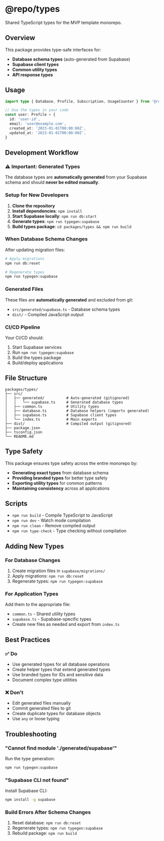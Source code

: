 # @repo/types

Shared TypeScript types for the MVP template monorepo.

## Overview

This package provides type-safe interfaces for:

- **Database schema types** (auto-generated from Supabase)
- **Supabase client types**
- **Common utility types**
- **API response types**

## Usage

```typescript
import type { Database, Profile, Subscription, UsageCounter } from '@repo/types'

// Use the types in your code
const user: Profile = {
  id: 'user-id',
  email: 'user@example.com',
  created_at: '2023-01-01T00:00:00Z',
  updated_at: '2023-01-01T00:00:00Z',
}
```

## Development Workflow

### ⚠️ Important: Generated Types

The database types are **automatically generated** from your Supabase schema and should **never be
edited manually**.

### Setup for New Developers

1. **Clone the repository**
2. **Install dependencies**: `npm install`
3. **Start Supabase locally**: `npm run db:start`
4. **Generate types**: `npm run typegen:supabase`
5. **Build types package**: `cd packages/types && npm run build`

### When Database Schema Changes

After updating migration files:

```bash
# Apply migrations
npm run db:reset

# Regenerate types
npm run typegen:supabase
```

### Generated Files

These files are **automatically generated** and excluded from git:

- `src/generated/supabase.ts` - Database schema types
- `dist/` - Compiled JavaScript output

### CI/CD Pipeline

Your CI/CD should:

1. Start Supabase services
2. Run `npm run typegen:supabase`
3. Build the types package
4. Build/deploy applications

## File Structure

```
packages/types/
├── src/
│   ├── generated/          # Auto-generated (gitignored)
│   │   └── supabase.ts     # Generated database types
│   ├── common.ts           # Utility types
│   ├── database.ts         # Database helpers (imports generated)
│   ├── supabase.ts         # Supabase client types
│   └── index.ts            # Main exports
├── dist/                   # Compiled output (gitignored)
├── package.json
├── tsconfig.json
└── README.md
```

## Type Safety

This package ensures type safety across the entire monorepo by:

- **Generating exact types** from database schema
- **Providing branded types** for better type safety
- **Exporting utility types** for common patterns
- **Maintaining consistency** across all applications

## Scripts

- `npm run build` - Compile TypeScript to JavaScript
- `npm run dev` - Watch mode compilation
- `npm run clean` - Remove compiled output
- `npm run type-check` - Type checking without compilation

## Adding New Types

### For Database Changes

1. Create migration files in `supabase/migrations/`
2. Apply migrations: `npm run db:reset`
3. Regenerate types: `npm run typegen:supabase`

### For Application Types

Add them to the appropriate file:

- `common.ts` - Shared utility types
- `supabase.ts` - Supabase-specific types
- Create new files as needed and export from `index.ts`

## Best Practices

### ✅ Do

- Use generated types for all database operations
- Create helper types that extend generated types
- Use branded types for IDs and sensitive data
- Document complex type utilities

### ❌ Don't

- Edit generated files manually
- Commit generated files to git
- Create duplicate types for database objects
- Use `any` or loose typing

## Troubleshooting

### "Cannot find module './generated/supabase'"

Run the type generation:

```bash
npm run typegen:supabase
```

### "Supabase CLI not found"

Install Supabase CLI:

```bash
npm install -g supabase
```

### Build Errors After Schema Changes

1. Reset database: `npm run db:reset`
2. Regenerate types: `npm run typegen:supabase`
3. Rebuild package: `npm run build`
